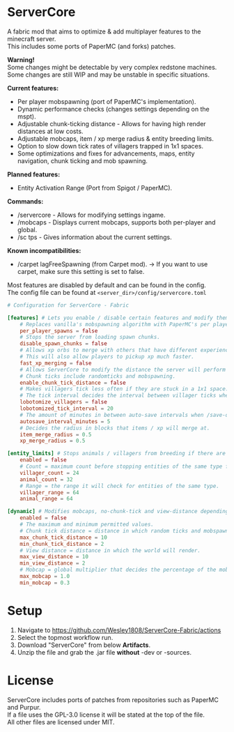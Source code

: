 # ServerCore
A fabric mod that aims to optimize & add multiplayer features to the minecraft server.\
This includes some ports of PaperMC (and forks) patches.

**Warning!**\
Some changes might be detectable by very complex redstone machines.\
Some changes are still WIP and may be unstable in specific situations.

**Current features:**
- Per player mobspawning (port of PaperMC's implementation).
- Dynamic performance checks (changes settings depending on the mspt).
- Adjustable chunk-ticking distance - Allows for having high render distances at low costs.
- Adjustable mobcaps, item / xp merge radius & entity breeding limits.
- Option to slow down tick rates of villagers trapped in 1x1 spaces.
- Some optimizations and fixes for advancements, maps, entity navigation, chunk ticking and mob spawning.

**Planned features:**
- Entity Activation Range (Port from Spigot / PaperMC).

**Commands:**
- /servercore <name> <value> - Allows for modifying settings ingame.
- /mobcaps - Displays current mobcaps, supports both per-player and global.
- /sc tps - Gives information about the current settings.

**Known incompatibilities:**
- /carpet lagFreeSpawning (from Carpet mod). -> If you want to use carpet, make sure this setting is set to false.

Most features are disabled by default and can be found in the config.\
The config file can be found at `<server_dir>/config/servercore.toml`
```toml
# Configuration for ServerCore - Fabric

[features] # Lets you enable / disable certain features and modify them.
    # Replaces vanilla's mobspawning algorithm with PaperMC's per player mobspawning.
    per_player_spawns = false
    # Stops the server from loading spawn chunks.
    disable_spawn_chunks = false
    # Allows xp orbs to merge with others that have different experience amounts.
    # This will also allow players to pickup xp much faster.
    fast_xp_merging = false
    # Allows ServerCore to modify the distance the server will perform chunk ticks at.
    # Chunk ticks include randomticks and mobspawning.
    enable_chunk_tick_distance = false
    # Makes villagers tick less often if they are stuck in a 1x1 space.
    # The tick interval decides the interval between villager ticks when lobotomized.
    lobotomize_villagers = false
    lobotomized_tick_interval = 20
    # The amount of minutes in between auto-save intervals when /save-on is active.
    autosave_interval_minutes = 5
    # Decides the radius in blocks that items / xp will merge at.
    item_merge_radius = 0.5
    xp_merge_radius = 0.5

[entity_limits] # Stops animals / villagers from breeding if there are too many of the same type nearby.
    enabled = false
    # Count = maximum count before stopping entities of the same type from breeding.
    villager_count = 24
    animal_count = 32
    # Range = the range it will check for entities of the same type.
    villager_range = 64
    animal_range = 64

[dynamic] # Modifies mobcaps, no-chunk-tick and view-distance depending on the MSPT.
    enabled = false
    # The maximum and minimum permitted values.
    # Chunk tick distance = distance in which random ticks and mobspawning can happen.
    max_chunk_tick_distance = 10
    min_chunk_tick_distance = 2
    # View distance = distance in which the world will render.
    max_view_distance = 10
    min_view_distance = 2
    # Mobcap = global multiplier that decides the percentage of the mobcap to be used.
    max_mobcap = 1.0
    min_mobcap = 0.3
```

# Setup
1. Navigate to https://github.com/Wesley1808/ServerCore-Fabric/actions
2. Select the topmost workflow run.
3. Download "ServerCore" from below **Artifacts**.
4. Unzip the file and grab the .jar file **without** -dev or -sources.

# License
ServerCore includes ports of patches from repositories such as PaperMC and Purpur.\
If a file uses the GPL-3.0 license it will be stated at the top of the file.\
All other files are licensed under MIT.